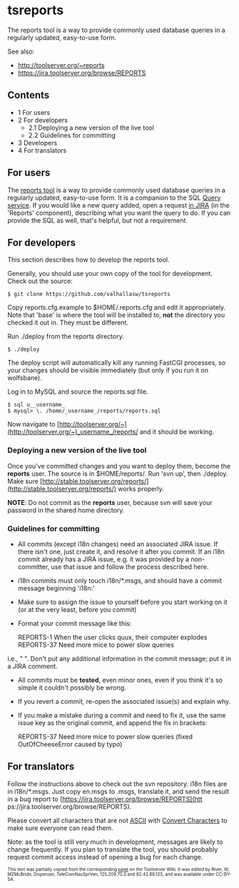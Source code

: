 tsreports
=========

The reports tool is a way to provide commonly used database queries in a regularly updated, easy-to-use form.

See also:
  * http://toolserver.org/~reports
  * https://jira.toolserver.org/browse/REPORTS


## Contents

  * 1 For users
  * 2 For developers
    * 2.1 Deploying a new version of the live tool
    * 2.2 Guidelines for committing
  * 3 Developers
  * 4 For translators

## For users

The [reports tool](http://toolserver.org/~reports) is a way to provide
commonly used database queries in a regularly updated, easy-to-use form. It is
a companion to the SQL [Query service](/view/Query_service). If you would like
a new query added, open a request [in
JIRA](https://jira.toolserver.org/browse/REPORTS) (in the 'Reports'
component), describing what you want the query to do. If you can provide the
SQL as well, that's helpful, but not a requirement.

## For developers

This section describes how to develop the reports tool.

Generally, you should use your own copy of the tool for development. Check out
the source:

    
    $ git clone https://github.com/valhallasw/tsreports

Copy reports.cfg.example to $HOME/.reports.cfg and edit it appropriately. Note
that 'base' is where the tool will be installed to, **not** the directory you
checked it out in. They must be different.

Run ./deploy from the reports directory.


    $ ./deploy
    
The deploy script will automatically kill any running FastCGI processes, so
your changes should be visible immediately (but only if you run it on
wolfsbane).

Log in to MySQL and source the reports.sql file.


    $ sql u__username_
    $ mysql> \. /home/_username_/reports/reports.sql
    

Now navigate to
[http://toolserver.org/~](http://toolserver.org/~)_username_/reports/ and it
should be working.

### Deploying a new version of the live tool

Once you've committed changes and you want to deploy them, become the
**reports** user. The source is in $HOME/reports/. Run 'svn up', then
./deploy. Make sure
[http://stable.toolserver.org/reports/](http://stable.toolserver.org/reports/)
works properly.

**NOTE**: Do not commit as the **reports** user, because svn will save your password in the shared home directory. 

### Guidelines for committing

  * All commits (except i18n changes) need an associated JIRA issue. If there isn't one, just create it, and resolve it after you commit. If an i18n commit already has a JIRA issue, e.g. it was provided by a non-committer, use that issue and follow the process described here. 
  * i18n commits must only touch i18n/*.msgs, and should have a commit message beginning 'i18n:' 
  * Make sure to assign the issue to yourself before you start working on it (or at the very least, before you commit) 
  * Format your commit message like this: 
    
    REPORTS-1 When the user clicks quux, their computer explodes
    REPORTS-37 Need more mice to power slow queries
    

i.e., "<issue key> <issue title>". Don't put any additional information in the
commit message; put it in a JIRA comment.

  * All commits must be **tested**, even minor ones, even if you think it's so simple it couldn't possibly be wrong. 
  * If you revert a commit, re-open the associated issue(s) and explain why. 
  * If you make a mistake during a commit and need to fix it, use the same issue key as the original commit, and append the fix in brackets: 
    
    REPORTS-37 Need more mice to power slow queries (fixed OutOfCheeseError caused by typo)
    
## For translators

Follow the instructions above to check out the svn repository. i18n files are
in i18n/*.msgs. Just copy en.msgs to <yourlang>.msgs, translate it, and send
the result in a bug report to [https://jira.toolserver.org/browse/REPORTS](htt
ps://jira.toolserver.org/browse/REPORTS).

Please convert all characters that are not
[ASCII](http://en.wikipedia.org/wiki/ASCII) with [Convert
Characters](http://toolserver.org/~w/conchar.php) to make sure everyone can
read them.

Note: as the tool is still very much in development, messages are likely to
change frequently. If you plan to translate the tool, you should probably
request commit access instead of opening a bug for each change.


<sub><sup>This text was partially copied from the corresponding [page](https://wiki.toolserver.org/view/Report_tool) on the Toolserver Wiki. It was edited by River, W, MZMcBride, Dispenser, TeleComNasSprVen, 125.209.70.3 and 82.42.89.123, and was available under CC-BY-SA.</sup></sub> 



